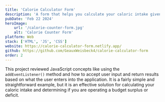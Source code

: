 ```yaml
---
title: 'Calorie Calculator Form'
description: 'A form that helps you calculate your caloric intake given your eating and exercise habits.'
pubDate: 'Feb 22 2024'
heroImage:
    url: '/calorie-counter-form.jpg'
    alt: 'Calorie Counter Form'
platform: Web
stack: ['HTML', 'JS', 'CSS'] 
website: https://calorie-calculator-form.netlify.app/ 
github: https://github.com/GeauxWeisbeck4/calorie-calculator-form 
order: 2
---
```


This project reviewed JavaScript concepts like using the `addEventListener()` method and how to accept user input and return results based on what the user enters into the application. It is a fairly simple and straightforward example, but it is an effective solution for calculating your caloric intake and determining if you are operating a budget surplus or deficit.


